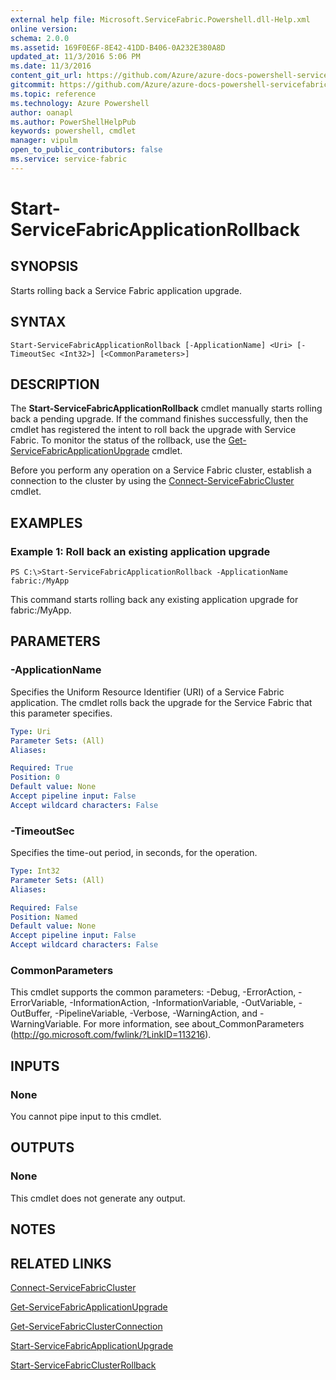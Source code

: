 ```yaml
---
external help file: Microsoft.ServiceFabric.Powershell.dll-Help.xml
online version:
schema: 2.0.0
ms.assetid: 169F0E6F-8E42-41DD-B406-0A232E380A8D
updated_at: 11/3/2016 5:06 PM
ms.date: 11/3/2016
content_git_url: https://github.com/Azure/azure-docs-powershell-servicefabric/blob/master/Service-Fabric-cmdlets/ServiceFabric/vlatest/Start-ServiceFabricApplicationRollback.md
gitcommit: https://github.com/Azure/azure-docs-powershell-servicefabric/blob/79292df3c325e2a04987a559a1141637740ddd4c/Service-Fabric-cmdlets/ServiceFabric/vlatest/Start-ServiceFabricApplicationRollback.md
ms.topic: reference
ms.technology: Azure Powershell
author: oanapl
ms.author: PowerShellHelpPub
keywords: powershell, cmdlet
manager: vipulm
open_to_public_contributors: false
ms.service: service-fabric
---
```


# Start-ServiceFabricApplicationRollback

## SYNOPSIS
Starts rolling back a Service Fabric application upgrade.

## SYNTAX

```
Start-ServiceFabricApplicationRollback [-ApplicationName] <Uri> [-TimeoutSec <Int32>] [<CommonParameters>]
```

## DESCRIPTION
The **Start-ServiceFabricApplicationRollback** cmdlet manually starts rolling back a pending upgrade.
If the command finishes successfully, then the cmdlet has registered the intent to roll back the upgrade with Service Fabric.
To monitor the status of the rollback, use the [Get-ServiceFabricApplicationUpgrade](./Get-ServiceFabricApplicationUpgrade.md) cmdlet.

Before you perform any operation on a Service Fabric cluster, establish a connection to the cluster by using the [Connect-ServiceFabricCluster](./Connect-ServiceFabricCluster.md) cmdlet.

## EXAMPLES

### Example 1: Roll back an existing application upgrade
```
PS C:\>Start-ServiceFabricApplicationRollback -ApplicationName fabric:/MyApp
```

This command starts rolling back any existing application upgrade for fabric:/MyApp.

## PARAMETERS

### -ApplicationName
Specifies the Uniform Resource Identifier (URI) of a Service Fabric application.
The cmdlet rolls back the upgrade for the Service Fabric that this parameter specifies.

```yaml
Type: Uri
Parameter Sets: (All)
Aliases:

Required: True
Position: 0
Default value: None
Accept pipeline input: False
Accept wildcard characters: False
```

### -TimeoutSec
Specifies the time-out period, in seconds, for the operation.

```yaml
Type: Int32
Parameter Sets: (All)
Aliases:

Required: False
Position: Named
Default value: None
Accept pipeline input: False
Accept wildcard characters: False
```

### CommonParameters
This cmdlet supports the common parameters: -Debug, -ErrorAction, -ErrorVariable, -InformationAction, -InformationVariable, -OutVariable, -OutBuffer, -PipelineVariable, -Verbose, -WarningAction, and -WarningVariable. For more information, see about_CommonParameters (http://go.microsoft.com/fwlink/?LinkID=113216).

## INPUTS

### None
You cannot pipe input to this cmdlet.

## OUTPUTS

### None
This cmdlet does not generate any output.

## NOTES

## RELATED LINKS

[Connect-ServiceFabricCluster](xref:ServiceFabric/vlatest/Connect-ServiceFabricCluster.md)

[Get-ServiceFabricApplicationUpgrade](xref:ServiceFabric/vlatest/Get-ServiceFabricApplicationUpgrade.md)

[Get-ServiceFabricClusterConnection](xref:ServiceFabric/vlatest/Get-ServiceFabricClusterConnection.md)

[Start-ServiceFabricApplicationUpgrade](xref:ServiceFabric/vlatest/Start-ServiceFabricApplicationUpgrade.md)

[Start-ServiceFabricClusterRollback](xref:ServiceFabric/vlatest/Start-ServiceFabricClusterRollback.md)
